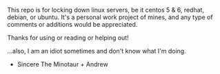This repo is for locking down linux servers, be it centos 5 & 6, redhat, debian, or ubuntu.
It's a personal work project of mines, and any type of comments or additions would be appreciated.

Thanks for using or reading or helping out!

...also, I am an idiot sometimes and don't know what I'm doing.

- Sincere The Minotaur + Andrew
